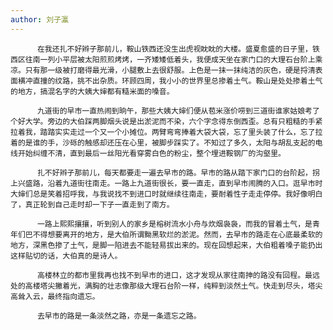 ```yaml
---
author: 刘子瀛
---
```

          在我还扎不好辫子那前儿，鞍山铁西还没生出虎视眈眈的大楼。盛夏愈盛的日子里，铁西区往南一列小平层被太阳煎煎烤烤，一齐矮矮低着头，我便成天坐在家门口的大理石台阶上乘凉。只有那一级被打磨得最光滑，小腿敷上去很舒服。上色是一抹一抹纯洁的灰色，硬是捋清表面横冲直撞的纹路，挑不出杂质。环顾四周，我小小的世界里总掺着土气。鞍山是处处掺着土气的地方，搞混名字的大姨大婶都有糙米面的嗓音。 

          九道街的早市一直热闹到晌午，那些大姨大婶们便从苞米涨价唠到三道街谁家姑娘考了个好大学。旁边的大伯踩两脚烟头说是出淤泥而不染，六个字念得东倒西歪。总有只粗糙的手紧拉着我，踏踏实实走过一个又一个小摊位。两臂弯弯捧着大袋大袋，忘了里头装了什么，忘了拉着的是谁的手，沙砾的触感却还压在心里，被脚步踩实了。不知过了多久，太阳与胡乱支起的电线开始纠缠不清，直到最后一丝阳光看穿雾白色的粉尘，整个埋进鞍钢厂的沟壑里。 

          扎不好辫子那前儿，每天都要走一遍去早市的路。早市的路从踏下家门口的台阶起，拐上兴盛路，沿着九道街往南走。一路上九道街很长，要一直走，直到早市闹腾的入口。逛早市时大婶们总是笑着招呼我，与我说找不到进口时就继续往南走，要耐着性子走走停停。我好像明白了，真正轮到自己走时却一下子一直走到了南方。 

          一路上熙熙攘攘，听到别人的家乡是榕树流水小舟与炊烟袅袅，而我的冒着土气，是青年们巴不得想要离开的地方，是大伯所谓黝黑软烂的淤泥。然而，去早市的路走在心底最柔软的地方，深黑色掺了土气，是脚一陷进去不能轻易拔出来的。现在回想起来，大伯粗着嗓子能扔出这样贴切的话，大伯真的是诗人。 

          高楼林立的都市里我再也找不到早市的进口，这才发现从家往南抻的路没有回程。最远处的高楼塔尖撇着光，满胸的壮志像那级大理石台阶一样，纯粹到淡然土气。快走到尽头，塔尖高耸入云，最终指向遗忘。 

          去早市的路是一条淡然之路，亦是一条遗忘之路。 
